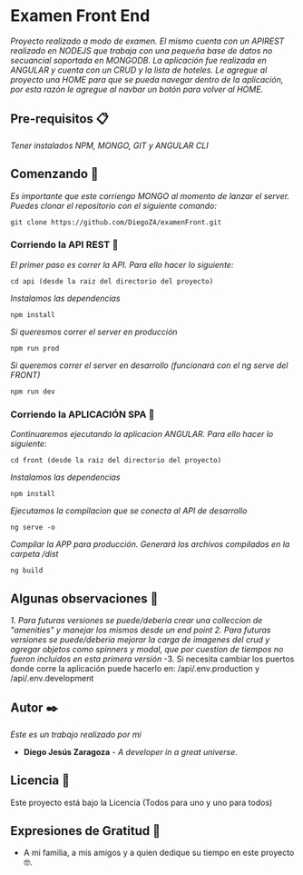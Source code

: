 # Examen Front End

_Proyecto realizado a modo de examen. El mismo cuenta con un APIREST realizado en NODEJS que trabaja con una pequeña base de datos no secuancial soportada en MONGODB. La aplicación fue realizada en ANGULAR y cuenta con un CRUD y la lista de hoteles.
Le agregue al proyecto una HOME para que se pueda navegar dentro de la aplicación, por esta razón le agregue al navbar un botón para volver al HOME._


## Pre-requisitos 📋

_Tener instalados NPM, MONGO, GIT y ANGULAR CLI_

## Comenzando 🚀

_Es importante que este corriengo MONGO al momento de lanzar el server. Puedes clonar el repositorio con el siguiente comando:_

```
git clone https://github.com/DiegoZ4/examenFront.git
```


### Corriendo la API REST 🔧

_El primer paso es correr la API. Para ello hacer lo siguiente:_

```
cd api (desde la raiz del directorio del proyecto)
```
_Instalamos las dependencias_

```
npm install
```

_Si queresmos correr el server en producción_

```
npm run prod
```

_Si queremos correr el server en desarrollo (funcionará con el ng serve del FRONT)_

```
npm run dev
```

### Corriendo la APLICACIÓN SPA 🔧

_Continuaremos ejecutando la aplicacion ANGULAR. Para ello hacer lo siguiente:_

```
cd front (desde la raiz del directorio del proyecto)
```
_Instalamos las dependencias_

```
npm install
```

_Ejecutamos la compilacion que se conecta al API de desarrollo_

```
ng serve -o
```

_Compilar la APP para producción. Generará los archivos compilados en la carpeta /dist_

```
ng build
```


## Algunas observaciones 📌

_1. Para futuras versiones se puede/deberia crear una colleccion de "amenities" y manejar los mismos desde un end point_
_2. Para futuras versiones se puede/deberia mejorar la carga de imagenes del crud y agregar objetos como spinners y modal, que por cuestion de tiempos no fueron incluidos en esta primera versión_
-3. Si necesita cambiar los puertos donde corre la aplicación puede hacerlo en: /api/.env.production y /api/.env.development

## Autor ✒️

_Este es un trabajo realizado por mi_

* **Diego Jesús Zaragoza** - *A developer in a great universe*.

## Licencia 📄

Este proyecto está bajo la Licencia (Todos para uno y uno para todos)

## Expresiones de Gratitud 🎁

* A mi familia, a mis amigos y a quien dedique su tiempo en este proyecto 🤓.
